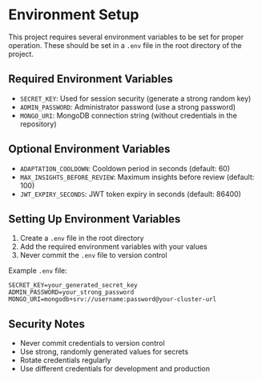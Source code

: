 # Environment Setup

This project requires several environment variables to be set for proper operation. These should be set in a `.env` file in the root directory of the project.

## Required Environment Variables

- `SECRET_KEY`: Used for session security (generate a strong random key)
- `ADMIN_PASSWORD`: Administrator password (use a strong password)
- `MONGO_URI`: MongoDB connection string (without credentials in the repository)

## Optional Environment Variables

- `ADAPTATION_COOLDOWN`: Cooldown period in seconds (default: 60)
- `MAX_INSIGHTS_BEFORE_REVIEW`: Maximum insights before review (default: 100)
- `JWT_EXPIRY_SECONDS`: JWT token expiry in seconds (default: 86400)

## Setting Up Environment Variables

1. Create a `.env` file in the root directory
2. Add the required environment variables with your values
3. Never commit the `.env` file to version control

Example `.env` file:
```
SECRET_KEY=your_generated_secret_key
ADMIN_PASSWORD=your_strong_password
MONGO_URI=mongodb+srv://username:password@your-cluster-url
```

## Security Notes

- Never commit credentials to version control
- Use strong, randomly generated values for secrets
- Rotate credentials regularly
- Use different credentials for development and production